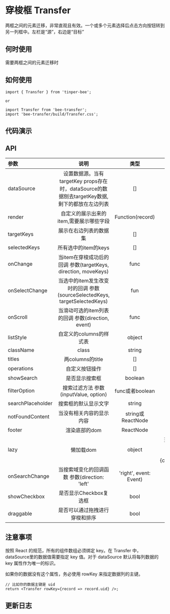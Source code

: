 # 穿梭框 Transfer

两框之间的元素迁移，非常直观且有效。一个或多个元素选择后点击方向按钮转到另一列框中。左栏是“源”，右边是“目标”

## 何时使用

需要两框之间的元素迁移时

## 如何使用

```
import { Transfer } from 'tinper-bee';

or

import Transfer from 'bee-transfer';
import 'bee-transfer/build/Transfer.css';

```

## 代码演示

## API

|参数|说明|类型|默认值|
|:--|:---:|:--:|---:|
|dataSource|设置数据源。当有targetKey props存在时，dataSource的数据刨去targetKey数据,剩下的都放在左边列表|[]|[]|
|render|自定义的展示出来的item,需要展示哪些字段|Function(record)|-|
|targetKeys|展示在右边列表的数据集|[]|[]|
|selectedKeys|所有选中的item的keys|[]|[]|
|onChange|当item在穿梭成功后的回调 参数(targetKeys, direction, moveKeys)|func|-|
|onSelectChange| 当选中的item发生改变时的回调 参数(sourceSelectedKeys, targetSelectedKeys)|fun|-|
|onScroll| 当滑动可选的item列表的回调	参数(direction, event)|func|-|
|listStyle|自定义的columns的样式表|object	|-|
|className|class|string|''|''|
|titles|两columns的title|[]|-|
|operations|自定义按钮操作|[]|'>', '<'|
|showSearch|是否显示搜索框|boolean	|false|
|filterOption|搜索过滤方法	参数(inputValue, option)|func或者boolean	|-|
|searchPlaceholder|搜索框的默认显示文字|string|'Search'|
|notFoundContent|当没有相关内容的显示内容|string或ReactNode|	'Not Found'|
|footer|渲染底部的dom|ReactNode|-|
|lazy|懒加载dom|object|当tranfer放在bee-modal里 添加参数 lazy={container:"modal"}|
|onSearchChange|当搜索域变化的回调函数 参数(direction: 'left'|'right', event: Event)|func|-|
|showCheckbox|是否显示Checkbox复选框|bool|true|
|draggable|是否可以通过拖拽进行穿梭和排序|bool|false|

## 注意事项
按照 React 的规范，所有的组件数组必须绑定 key。在 Transfer 中，dataSource里的数据值需要指定 key 值。对于 dataSource 默认将每列数据的 key 属性作为唯一的标识。

如果你的数据没有这个属性，务必使用 rowKey 来指定数据列的主键。

```
// 比如你的数据主键是 uid
return <Transfer rowKey={record => record.uid} />;
```

## 更新日志
